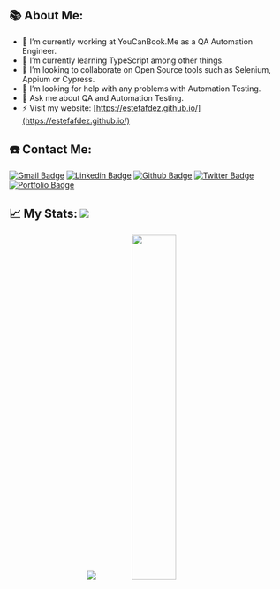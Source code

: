 ## 📚 About Me:

- 🔭 I’m currently working at YouCanBook.Me as a QA Automation Engineer. 
- 🌱 I’m currently learning TypeScript among other things. 
- 👯 I’m looking to collaborate on Open Source tools such as Selenium, Appium or Cypress. 
- 🤔 I’m looking for help with any problems with Automation Testing. 
- 💬 Ask me about QA and Automation Testing.
- ⚡ Visit my website: [https://estefafdez.github.io/](https://estefafdez.github.io/)

## ☎️ Contact Me:
[![Gmail Badge](https://img.shields.io/badge/-estefafdez@gmail.com-c14438?style=flat&logo=Gmail&logoColor=white&link=mailto:estefafdez@gmail.com)](mailto:estefafdez@gmail.com) 
[![Linkedin Badge](https://img.shields.io/badge/-https://www.linkedin.com/in/estefafdez/-0072b1?style=flat&logo=Linkedin&logoColor=white&link=https://www.linkedin.com/in/estefafdez/)](https://www.linkedin.com/in/estefafdez/) [
![Github Badge](https://img.shields.io/badge/-estefafdez-grey?style=flat&logo=github&logoColor=white&link=https://github.com/estefafdez/)](https://www.github.com/estefafdez/) 
[![Twitter Badge](https://img.shields.io/badge/-https://twitter.com/estefafdez-00acee?style=flat&logo=twitter&logoColor=white&link=https://twitter.com/https://twitter.com/estefafdez/)](https://www.twitter.com/https://twitter.com/estefafdez/) 
[![Portfolio Badge](https://img.shields.io/badge/portfolio-web-blue?style=flat&link=https://estefafdez.github.io/)](https://estefafdez.github.io/) 

## 📈 My Stats:     <a href="https://github.com/estefafdez"> <img src="https://komarev.com/ghpvc/?username=estefafdez&label=Profile+Views&color=2e8b57&style=flat" /></a>
<p align="center">
<a href="https://github.com/estefafdez">
  <img src="https://github-readme-stats.vercel.app/api?username=estefafdez&count_private=true&show_icons=true&theme=dark" /></a>
<a href="https://github.com/estefafdez/">
  <img width = "40%"src="https://github-readme-stats.vercel.app/api/top-langs/?username=estefafdez&layout=compact&theme=dark" /></a>
<p>&nbsp;</p>


